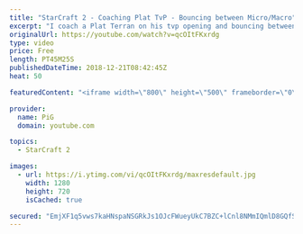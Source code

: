 ```yaml
---
title: "StarCraft 2 - Coaching Plat TvP - Bouncing between Micro/Macro"
excerpt: "I coach a Plat Terran on his tvp opening and bouncing between micro and macro -- Watch live at https://www.twitch.tv/x5_pig"
originalUrl: https://youtube.com/watch?v=qcOItFKxrdg
type: video
price: Free
length: PT45M25S
publishedDateTime: 2018-12-21T08:42:45Z
heat: 50

featuredContent: "<iframe width=\"800\" height=\"500\" frameborder=\"0\" src=\"https://www.youtube.com/embed/qcOItFKxrdg\" allow=\"accelerometer; autoplay; encrypted-media; gyroscope; picture-in-picture\" allowfullscreen></iframe>"

provider:
  name: PiG
  domain: youtube.com

topics:
  - StarCraft 2

images:
  - url: https://i.ytimg.com/vi/qcOItFKxrdg/maxresdefault.jpg
    width: 1280
    height: 720
    isCached: true

secured: "EmjXF1q5vws7kaHNspaNSGRkJs1OJcFWueyUkC7BZC+lCnl8NMmIQmlD8GQfST1fujOz4lBynKDojtT/flGpx61uYw03zqp/l8m4d+Gdri76yAkEx4YN9pxDZvNQwZM8qRpTTdTUebPmqpVpd8yKM8mHO3UP/79LBKOKCBP+xa4C9/yAF0XJRcHOjvhbuFHH83OqQGwd6bwQYsWtQiNcMF1/0ENjyQsrdTAB8u2bEKVQqZhrxE96QtzK/vR+l2rrAgU7Q00WMwvAQxRR9NpF1gyMzYD1/wkkGHamq1Qwnc6gKqjEbHLhDr1O51nuloYp8zVpkJKZuhx3NgXdNYYYZDES74D2k1atdH9I2GxZUq66UxNvuh1V94wcI509R/idBBDkS8Hj18yTKGfj0ZJk0qj5dnyKhCKzPy6iGkuIHns=;MnFeYy+Qs4DqrwcN488G0w=="
---
```


